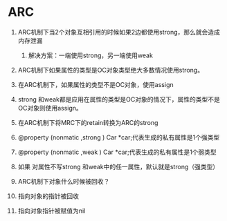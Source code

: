 # ARC

1. ARC机制下当2个对象互相引用的时候如果2边都使用strong，那么就会造成内存泄漏  
   1. 解决方案：一端使用strong，另一端使用weak

2. ARC机制下如果属性的类型是OC对象类型绝大多数情况使用strong。

3. 在ARC机制下，如果属性的类型不是OC对象，使用assign

4. strong 和weak都是应用在属性的类型是OC对象的情况下，属性的类型不是OC对象则使用assign。

5. 在ARC机制下将MRC下的retain转换为ARC的strong

6. @property \(nonmatic ,strong \) Car \*car;代表生成的私有属性是1个强类型

7. @property \(nonmatic ,weak \) Car \*car;代表生成的私有属性是1个弱类型

8. 如果 对属性不写strong 和weak中的任一属性，默认就是strong（强类型）

9. ARC机制下对象什么时候被回收？

10. 指向对象的指针被回收

11. 指向对象指针被赋值为nil



